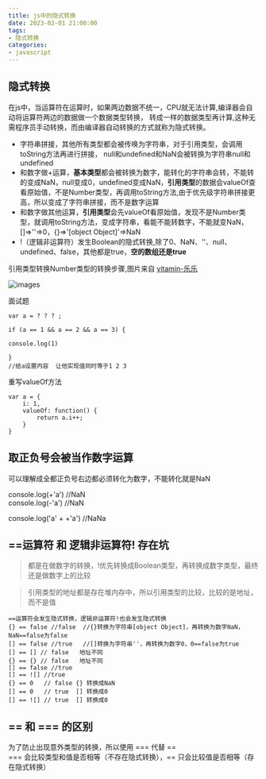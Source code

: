 ```yaml
---
title: js中的隐式转换
date: 2023-02-01 21:00:00
tags:
- 隐式转换
categories:
- javascript
---
```


## 隐式转换
在js中，当运算符在运算时，如果两边数据不统一，CPU就无法计算,编译器会自动将运算符两边的数据做一个数据类型转换，
转成一样的数据类型再计算,这种无需程序员手动转换，而由编译器自动转换的方式就称为隐式转换。

- 字符串拼接，其他所有类型都会被传唤为字符串，对于引用类型，会调用toString方法再进行拼接，
  null和undefined和NaN会被转换为字符串null和undefined
- 和数字做+运算，**基本类型**都会被转换为数字，能转化的字符串会转，不能转的变成NaN，null变成0，undefined变成NaN，**引用类型**的数据会valueOf查看原始值，不是Number类型，再调用toString方法,由于优先级字符串拼接更高，所以变成了字符串拼接，而不是数字运算
- 和数字做其他运算，**引用类型**会先valueOf看原始值，发现不是Number类型，就调用toString方法，变成字符串，看能不能转数字，不能就变NaN，
  []=>''=>0，{}=>'[object Object]'=>NaN
-  !（逻辑非运算符）发生Boolean的隐式转换,除了0、NaN、''、null、undefined、false，其他都是true，**空的数组还是true**


引用类型转换Number类型的转换步骤,图片来自 [vitamin-乐乐](https://blog.csdn.net/vita_min123/article/details/121359602?spm=1001.2101.3001.6650.5&utm_medium=distribute.pc_relevant.none-task-blog-2%7Edefault%7EOPENSEARCH%7ERate-5-121359602-blog-126843398.pc_relevant_default&depth_1-utm_source=distribute.pc_relevant.none-task-blog-2%7Edefault%7EOPENSEARCH%7ERate-5-121359602-blog-126843398.pc_relevant_default&utm_relevant_index=10)

![images](https://img-blog.csdnimg.cn/99145d0f7f4149f3ad1cfbcdf9398322.png?x-oss-process=image/watermark,type_ZHJvaWRzYW5zZmFsbGJhY2s,shadow_50,text_Q1NETiBAdml0YW1pbi3kuZDkuZA=,size_16,color_FFFFFF,t_70,g_se,x_16)

面试题
```
var a = ? ? ? ;
 
if (a == 1 && a == 2 && a == 3) {
 
console.log(1)
 
}
//给a设置内容  让他实现值同时等于1 2 3
```
重写valueOf方法
```
var a = {
    i: 1,
    valueOf: function() {
        return a.i++;
    }
}
```

## 取正负号会被当作数字运算
可以理解成全都正负号右边都必须转化为数字，不能转化就是NaN

console.log(+'a') //NaN  
console.log(-'a') //NaN

console.log('a' + +'a') //NaNa

## ==运算符 和 逻辑非运算符! 存在坑
> 都是在做数字的转换，!优先转换成Boolean类型，再转换成数字类型，最终还是做数字上的比较

> 引用类型的地址都是存在堆内存中，所以引用类型的比较，比较的是地址，而不是值
```
==运算符会发生隐式转换，逻辑非运算符!也会发生隐式转换
{} == false //false  //{}转换为字符串[object Object]，再转换为数字NaN，NaN==false为false
[] == false //true   //[]转换为字符串''，再转换为数字0，0==false为true
[] == [] // false   地址不同
{} == {} // false   地址不同
[] == false //true
[] == ![] //true
{} == 0   // false {} 转换成NaN
[] == 0   // true  [] 转换成0
[] == ![] // true  [] 转换成0
```
## == 和 === 的区别
为了防止出现意外类型的转换，所以使用 === 代替 ==  
=== 会比较类型和值是否相等（不存在隐式转换），== 只会比较值是否相等（存在隐式转换）


